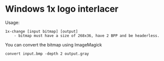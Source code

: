 # Windows 1x logo interlacer
Usage: 

    1x-change [input bitmap] [output]
        - bitmap must have a size of 268x36, have 2 BPP and be headerless.

You can convert the bitmap using ImageMagick

    convert input.bmp -depth 2 output.gray
